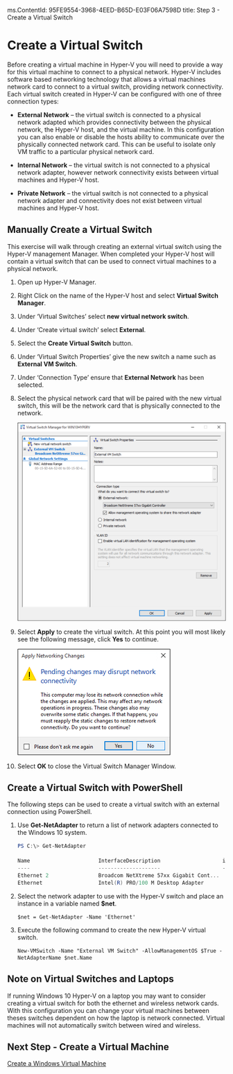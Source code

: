 ms.ContentId: 95FE9554-3968-4EED-B65D-E03F06A7598D
title: Step 3 - Create a Virtual Switch

# Create a Virtual Switch 

Before creating a virtual machine in Hyper-V you will need to provide a way for this virtual machine to connect to a physical network. Hyper-V includes software based networking technology that allows a virtual machines network card to connect to a virtual switch, providing network connectivity. Each virtual switch created in Hyper-V can be configured with one of three connection types:

- **External Network** – the virtual switch is connected to a physical network adapted which provides connectivity between the physical network, the Hyper-V host, and the virtual machine. In this configuration you can also enable or disable the hosts ability to communicate over the physically connected network card. This can be useful to isolate only VM traffic to a particular physical network card.

- **Internal Network** – the virtual switch is not connected to a physical network adapter, however network connectivity exists between virtual machines and Hyper-V host.

- **Private Network** – the virtual switch is not connected to a physical network adapter and connectivity does not exist between virtual machines and Hyper-V host.

## Manually Create a Virtual Switch

This exercise will walk through creating an external virtual switch using the Hyper-V management Manager. When completed your Hyper-V host will contain a virtual switch that can be used to connect virtual machines to a physical network. 

1. Open up Hyper-V Manager.

2. Right Click on the name of the Hyper-V host and select **Virtual Switch Manager**.

3. Under ‘Virtual Switches’ select **new virtual network switch**.

4. Under ‘Create virtual switch’ select **External**.

5. Select the **Create Virtual Switch** button.

6. Under ‘Virtual Switch Properties’ give the new switch a name such as **External VM Switch**.

7. Under ‘Connection Type’ ensure that **External Network** has been selected.

8. Select the physical network card that will be paired with the new virtual switch, this will be the network card that is physically connected to the network.  

	![](media/newSwitch_upd.png)

9. Select **Apply** to create the virtual switch. At this point you will most likely see the following message, click **Yes** to continue.

	![](media/pen_changes_upd.png)  

10. Select **OK** to close the Virtual Switch Manager Window.

## Create a Virtual Switch with PowerShell

The following steps can be used to create a virtual switch with an external connection using PowerShell. 

1. Use **Get-NetAdapter** to return a list of network adapters connected to the Windows 10 system.

	```powershell
	PS C:\> Get-NetAdapter

	Name                      InterfaceDescription                    ifIndex Status       MacAddress             LinkSpeed
	----                      --------------------                    ------- ------       ----------             ---------
	Ethernet 2                Broadcom NetXtreme 57xx Gigabit Cont...       5 Up           BC-30-5B-A8-C1-7F         1 Gbps
	Ethernet                  Intel(R) PRO/100 M Desktop Adapter            3 Up           00-0E-0C-A8-DC-31        10 Mbps  
	```

2. Select the network adapter to use with the Hyper-V switch and place an instance in a variable named **$net**.

	```
	$net = Get-NetAdapter -Name 'Ethernet'
	```

3. Execute the following command to create the new Hyper-V virtual switch.

	```
	New-VMSwitch -Name "External VM Switch" -AllowManagementOS $True -NetAdapterName $net.Name
	```

## Note on Virtual Switches and Laptops

If running Windows 10 Hyper-V on a laptop you may want to consider creating a virtual switch for both the ethernet and wireless network cards. With this configuration you can change your virtual machines between theses switches dependent on how the laptop is network connected. Virtual machines will not automatically switch between wired and wireless.

## Next Step - Create a Virtual Machine
[Create a Windows Virtual Machine](walkthrough_create_vm.md)
